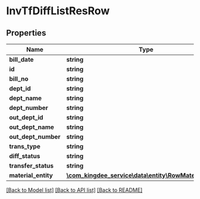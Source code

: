 # InvTfDiffListResRow

## Properties
Name | Type | Description | Notes
------------ | ------------- | ------------- | -------------
**bill_date** | **string** |  | [optional] 
**id** | **string** |  | [optional] 
**bill_no** | **string** |  | [optional] 
**dept_id** | **string** |  | [optional] 
**dept_name** | **string** |  | [optional] 
**dept_number** | **string** |  | [optional] 
**out_dept_id** | **string** |  | [optional] 
**out_dept_name** | **string** |  | [optional] 
**out_dept_number** | **string** |  | [optional] 
**trans_type** | **string** |  | [optional] 
**diff_status** | **string** |  | [optional] 
**transfer_status** | **string** |  | [optional] 
**material_entity** | [**\com_kingdee_service\data\entity\RowMaterialEntity[]**](RowMaterialEntity.md) |  | [optional] 

[[Back to Model list]](../README.md#documentation-for-models) [[Back to API list]](../README.md#documentation-for-api-endpoints) [[Back to README]](../README.md)


